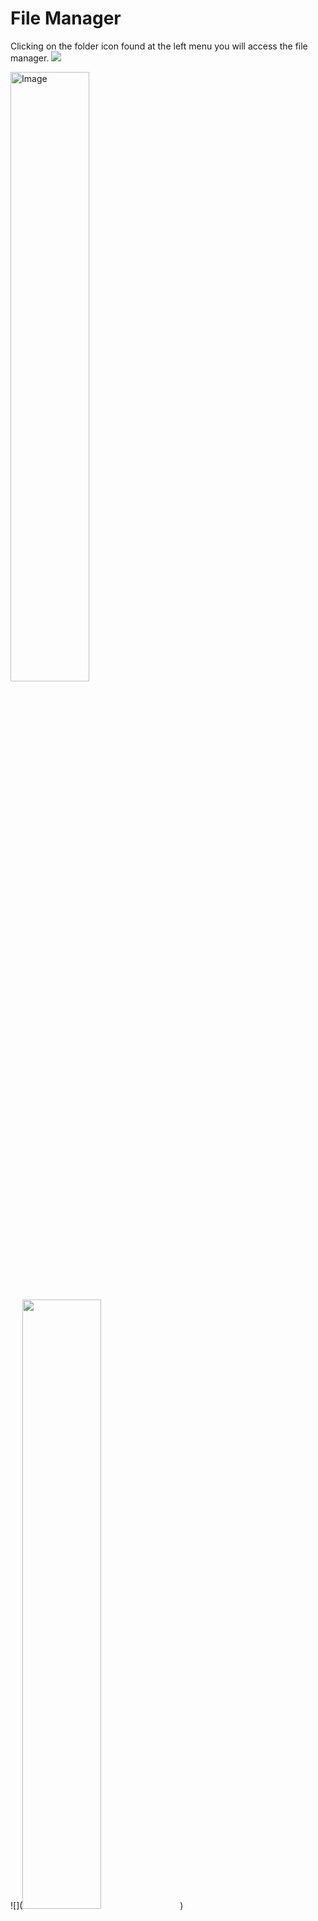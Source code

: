 # File Manager
Clicking on the folder icon found at the left menu you will access the file manager.
![](http://img.pyplan.org/FileManger-Open_small.png)

<p><img alt="Image" title="icon" src="http://img.pyplan.org/FileManger-Open_small.png" width="50%" height="50%"
 /></p>
![](<img src="http://img.pyplan.org/FileManger-Open_small.png" width="50%" height="50%" />)

    http://img.pyplan.org/FileManger-Open_small.png


The file manager has two panes. The left one works as a navigation tool. You can navigate through the folders hierarchy opening or closing folders by clicking the + icon or double clicking on the folder.
The right pane is where you select files for operating with them (deleting, renaming, etc).
![enter image description here](http://img.pyplan.org/FileManager-home.png)
As can be seen there are two workspaces, the Public one were you will find the examples and tutorials, and your own workspace "My workspace" where you will be able to create your own applications.
You can only read and run the models from Public workspace, or copy any model to your own workspace:
![enter image description here](http://img.pyplan.org/FileManager-CopyIn.png)


<!--stackedit_data:
eyJoaXN0b3J5IjpbLTE4OTM5NjY4NDUsMTQ0MjQwOTg2MSw4Mj
I0MzU1NDQsMjA3MjI5NDI5MSwtMjg3OTkyMjI0LDE3NDMxODE3
MDcsLTEyMjE4NTk4MDMsNDYwOTk5ODI4LC0yOTMwMjUzMTYsMT
c0NTIzMjU1OF19
-->